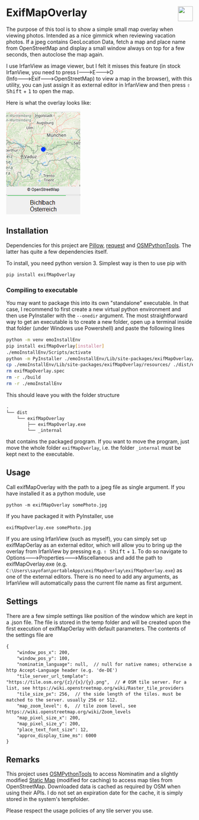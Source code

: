 # ExifMapOverlay <img align="right" width="40" height="40" src="logo/logo_emo.ico">
The purpose of this tool is to show a simple small map overlay when viewing photos.
Intended as a nice gimmick when reviewing vacation photos.
If a jpeg contains GeoLocation Data, fetch a map and place name from OpenStreetMap 
and display a small window always on top for a few seconds, then autoclose the map again.

I use IrfanView as image viewer, but I felt it misses this feature (in stock IrfanView, 
you need to press I🡒E🡒O (Info🡒Exif🡒OpenStreetMap) to view a map in the browser), 
with this utility, you can just assign it as external editor in IrfanView and then 
press <kbd>⇧ Shift</kbd> + <kbd>1</kbd> to open the map.

Here is what the overlay looks like:

![Map Overlay of Bichlbach](/doc/ExifMapOverlay_sample.png)

## Installation
Dependencies for this project are [Pillow](https://python-pillow.github.io/), 
[request](http://www.python-requests.org/) and 
[OSMPythonTools](https://github.com/mocnik-science/osm-python-tools). 
The latter has quite a few dependencies itself.

To install, you need python version 3.
Simplest way is then to use pip with
```bash
pip install exifMapOverlay
```
### Compiling to executable
You may want to package this into its own "standalone" executable. In that case, 
I recommend to first create a new virtual python environment and then use PyInstaller
with the `--onedir` argument.
The most straightforward way to get an executable is to create a new folder, 
open up a terminal inside that folder (under Windows use Powershell) and paste the following lines
```bash
python -m venv emoInstallEnv
pip install exifMapOverlay[installer]
./emoInstallEnv/Scripts/activate
python -m PyInstaller ./emoInstallEnv/Lib/site-packages/exifMapOverlay/__main__.py -n exifMapOverlay --onedir --noconsole --icon ./emoInstallEnv/Lib/site-packages/exifMapOverlay/resources/logo_emo.ico --distpath ./dist --exclude-module numpy
cp ./emoInstallEnv/Lib/site-packages/exifMapOverlay/resources/ ./dist/exifMapOverlay/_internal/ -r
rm exifMapOverlay.spec
rm -r ./build
rm -r ./emoInstallEnv
```
This should leave you with the folder structure 
```
.
└── dist
    └── exifMapOverlay
        ├── exifMapOverlay.exe
        └── _internal
```
that contains the packaged program. If you want to move the program, just move the whole 
folder `exifMapOverlay`, i.e. the folder `_internal` must be kept next to the executable.


## Usage
Call exifMapOverlay with the path to a jpeg file as single argument.
If you have installed it as a python module, use
```
python -m exifMapOverlay somePhoto.jpg
```
If you have packaged it with PyInstaller, use 
```
exifMapOverlay.exe somePhoto.jpg
```

If you are using IrfanView (such as myself), you can simply set up exifMapOerlay as an external editor, 
which will allow you to bring up the overlay from IrfanView by pressing e.g. <kbd>⇧ Shift</kbd> + <kbd>1</kbd>. 
To do so navigate to Options🡒Properties🡒Miscellaneous and add the path to exifMapOverlay.exe 
(e.g. `C:\Users\sayofan\portableApps\exifMapOverlay\exifMapOverlay.exe`) as one of the external editors. 
There is no need to add any arguments, as IrfanView will automatically pass the current file name as first argument.

## Settings
There are a few simple settings like position of the window which are kept in a .json file. 
The file is stored in the temp folder and will be created upon the 
first execution of exifMapOerlay with default parameters.
The contents of the settings file are 
```jsonc
{
    "window_pos_x": 200,
    "window_pos_y": 100,
    "nominatim_language": null,  // null for native names; otherwise a http Accept-Language header (e.g. 'de-DE')
    "tile_server_url_template": "https://tile.osm.org/{z}/{x}/{y}.png",  // # OSM tile server. For a list, see https://wiki.openstreetmap.org/wiki/Raster_tile_providers
    "tile_size_px": 256,  // the side length of the tiles. must be matched to the server. usually 256 or 512.
    "map_zoom_level": 6,  // tile zoom level, see https://wiki.openstreetmap.org/wiki/Zoom_levels
    "map_pixel_size_x": 200,
    "map_pixel_size_y": 200,
    "place_text_font_size": 12,
    "approx_display_time_ms": 6000
}
```

## Remarks
This project uses [OSMPythonTools](https://github.com/mocnik-science/osm-python-tools) 
to access Nominatim and a slightly modified [Static Map](https://github.com/komoot/staticmap) 
(modified for caching) to access map tiles from OpenStreetMap.
Downloaded data is cached as required by OSM when using their APIs. I do not set an 
expiration date for the cache, it is simply stored in the system's tempfolder.

Please respect the usage policies of any tile server you use.
